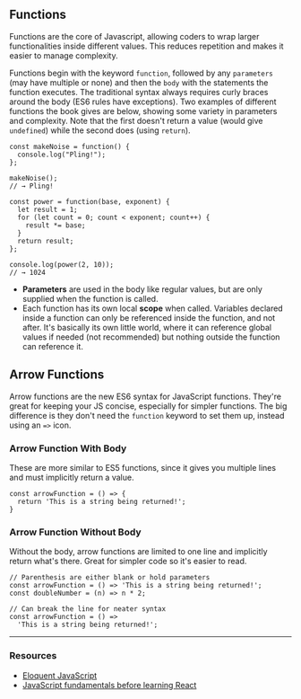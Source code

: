 ## Functions

Functions are the core of Javascript, allowing coders to wrap larger functionalities inside different values. This reduces repetition and makes it easier to manage complexity.

Functions begin with the keyword `function`, followed by any `parameters` (may have multiple or none) and then the `body` with the statements the function executes. The traditional syntax always requires curly braces around the body (ES6 rules have exceptions). Two examples of different functions the book gives are below, showing some variety in parameters and complexity. Note that the first doesn't return a value (would give `undefined`) while the second does (using `return`).

```
const makeNoise = function() {
  console.log("Pling!");
};

makeNoise();
// → Pling!

const power = function(base, exponent) {
  let result = 1;
  for (let count = 0; count < exponent; count++) {
    result *= base;
  }
  return result;
};

console.log(power(2, 10));
// → 1024
```

* **Parameters** are used in the body like regular values, but are only supplied when the function is called.
* Each function has its own local **scope** when called. Variables declared inside a function can only be referenced inside the function, and not after. It's basically its own little world, where it can reference global values if needed (not recommended) but nothing outside the function can reference it.

## Arrow Functions

Arrow functions are the new ES6 syntax for JavaScript functions. They're great for keeping your JS concise, especially for simpler functions. The big difference is they don't need the `function` keyword to set them up, instead using an `=>` icon.

### Arrow Function With Body

These are more similar to ES5 functions, since it gives you multiple lines and must implicitly return a value.

```
const arrowFunction = () => {
  return 'This is a string being returned!';
}
```

### Arrow Function Without Body

Without the body, arrow functions are limited to one line and implicitly return what's there. Great for simpler code so it's easier to read.

```
// Parenthesis are either blank or hold parameters
const arrowFunction = () => 'This is a string being returned!';
const doubleNumber = (n) => n * 2;

// Can break the line for neater syntax
const arrowFunction = () =>
  'This is a string being returned!';
```

-----
### Resources

* [Eloquent JavaScript](http://eloquentjavascript.net/)
* [JavaScript fundamentals before learning React](https://www.robinwieruch.de/javascript-fundamentals-react-requirements/#react-javascript)
